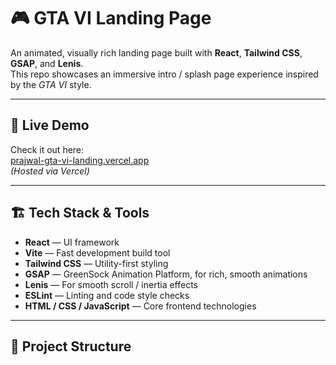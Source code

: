 # 🎮 GTA VI Landing Page

An animated, visually rich landing page built with **React**, **Tailwind CSS**, **GSAP**, and **Lenis**.  
This repo showcases an immersive intro / splash page experience inspired by the *GTA VI* style.

---

## 🚀 Live Demo

Check it out here:  
[prajwal-gta-vi-landing.vercel.app](https://prajwal-gta-vi-landing.vercel.app)  
*(Hosted via Vercel)*

---

## 🏗️ Tech Stack & Tools

- **React** — UI framework  
- **Vite** — Fast development build tool  
- **Tailwind CSS** — Utility-first styling  
- **GSAP** — GreenSock Animation Platform, for rich, smooth animations  
- **Lenis** — For smooth scroll / inertia effects  
- **ESLint** — Linting and code style checks  
- **HTML / CSS / JavaScript** — Core frontend technologies  

---

## 📁 Project Structure

